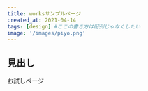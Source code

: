 ```yaml
---
title: worksサンプルページ
created_at: 2021-04-14
tags: [design] #ここの書き方は配列じゃなくしたい
image: '/images/piyo.png'
---
```


## 見出し

お試しページ

